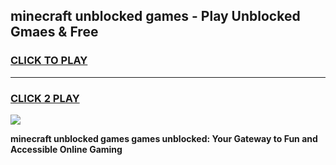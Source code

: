 
## minecraft unblocked games - Play Unblocked Gmaes & Free
<h3>
<a href="https://news.freeplayer.one?title=minecraft_unblocked_games&ref=16F">CLICK TO PLAY</a></h3>
<hr>

<h3>
<a href="https://news.freeplayer.one?title=minecraft_unblocked_games&ref=16F">CLICK 2 PLAY</a>
  
</h3>

<a href="https://news.freeplayer.one?title=minecraft_unblocked_games&ref=16F/"><img src="https://clearcache.store/games.png"></a>


**minecraft unblocked games games unblocked: Your Gateway to Fun and Accessible Online Gaming**

